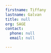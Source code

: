 ```yaml
---
firstname: Tiffany
lastname: Galvan
title: null
org: SAGE
contact:
  phone: null
  email: null

---
```


